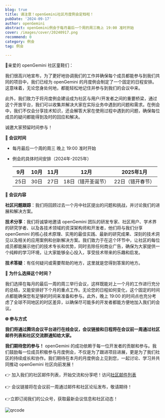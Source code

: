 ```yaml
---
blog: true
title: 请注意！openGemini社区月度例会定档啦！
pubDate: '2024-09-17'
author: openGemini
abstract: openGemini例会于每月最后一个周的周三晚上 19:00 准时开始
cover: /images/cover/20240917.png
recommend: 0
category: 例会
tag: 例会

---
```


🌟亲爱的 openGemini 社区童鞋们：

我们很高兴地宣布，为了更好地协调我们的工作并确保每个成员都能参与到我们共同的项目中，我们已经为 openGemini 的月度例会制定了一个固定的日程安排。这意味着，无论您身处何地，都能轻松地记住并参与到我们的会议中来。

此外，我们致力于将月度例会建设成为社区与用户/开发者之间的重要桥梁，通过这个开放平台，我们可以收集并解决大家在实际业务中遇到的问题和需求。在例会中，我们不仅会分享技术知识，还会解答大家在使用过程中遇到的问题，确保每位成员的疑问都能得到及时的回应和解决。

诚邀大家预留时间参与！



**📅 会议时间**

- 每月最后一个周的周三 晚上 19:00 准时开始

- 例会的具体时间安排（2024年-2025年）

  | 9月  | 10月 | 11月 | 12月               | 2025年1月        |
  | ---- | ---- | ---- | ------------------ | ---------------- |
  | 25日 | 30日 | 27日 | 18日（错开圣诞节） | 22日（错开春节） |

**📝 会议内容**

**社区问题跟踪**：我们将回顾过去一个月中社区提出的问题和挑战，并讨论我们的进展和解决方案。



**技术分享**：我们将诚挚地邀请 openGemini 团队的研发专家、社区用户、学术界的研究学者、以及各技术领域的资深架构师和开发者，他们将与我们分享openGemini 的核心技术原理、实用的最佳实践、最新的研究成果、深刻的技术洞见以及相关的应用案例和创新解决方案。我们致力于在这个环节中，让社区的每位成员都能展示他们的技术专长和优势，同时去除任何商业广告，确保为大家提供一个纯粹的学习环境，让大家能够全心投入，享受技术带来的乐趣和启发。



**技术答疑**：有任何疑问或需要帮助的地方，这里就是您得到答案的地方。

**🔧 为什么选择这个时间？**

我们选择在每月的最后一周的周三举行会议，这样既能对上一个月的工作进行充分的总结，又能安排好下个月的重点工作。无论您的日程如何变化，这个固定的时间点都能确保您有足够的时间来准备和参与。此外，晚上 19:00 的时间点也充分考虑了全球不同地区的时区差异，以确保尽可能多的开发者都能方便地加入我们的会议。

**🌐 参与方式** 

**我们将通过腾讯会议平台进行在线会议，会议链接和日程将在会议前一周通过社区邮件列表和社区交流群通知给大家。**



**我们期待您的参与！** openGemini 的成功依赖于每一位开发者的贡献和参与。我们鼓励每一位成员积极参与月度例会，不仅是为了跟进项目进展，更是为了我们社区的持续成长和协作。我们期待在本月的月度例会上见到您，一起讨论、学习并共同推动 openGemini 社区向前发展！

👉 加入我们的社区邮件列表，开始交流和分享吧！访问[社区邮件列表](https://groups.google.com/g/openGemini)

👉 会议链接将在会议前一周通过邮件和社区论坛发布，敬请期待！

👉立即订阅我们的公众号，获取最新会议信息和社区动态！

![qrcode](/images/docs_img/qrcode.jpg)